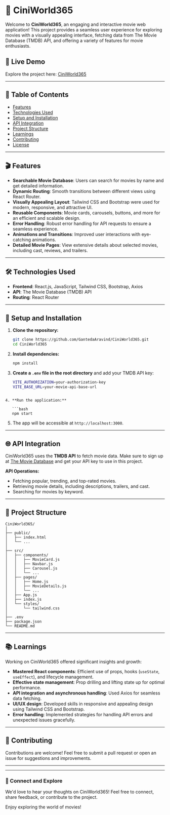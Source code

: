# 🎥 CiniWorld365

Welcome to **CiniWorld365**, an engaging and interactive movie web application! This project provides a seamless user experience for exploring movies with a visually appealing interface, fetching data from The Movie Database (TMDB) API, and offering a variety of features for movie enthusiasts.

## 🌟 Live Demo

Explore the project here: [CiniWorld365](https://cineworld365.web.app/)

---

## 📖 Table of Contents

- [Features](#features)
- [Technologies Used](#technologies-used)
- [Setup and Installation](#setup-and-installation)
- [API Integration](#api-integration)
- [Project Structure](#project-structure)
- [Learnings](#learnings)
- [Contributing](#contributing)
- [License](#license)

---

## 🎬 Features

- **Searchable Movie Database**: Users can search for movies by name and get detailed information.
- **Dynamic Routing**: Smooth transitions between different views using React Router.
- **Visually Appealing Layout**: Tailwind CSS and Bootstrap were used for modern, responsive, and attractive UI.
- **Reusable Components**: Movie cards, carousels, buttons, and more for an efficient and scalable design.
- **Error Handling**: Robust error handling for API requests to ensure a seamless experience.
- **Animations and Transitions**: Improved user interactions with eye-catching animations.
- **Detailed Movie Pages**: View extensive details about selected movies, including cast, reviews, and trailers.

---

## 🛠️ Technologies Used

- **Frontend**: React.js, JavaScript, Tailwind CSS, Bootstrap, Axios
- **API**: The Movie Database (TMDB) API
- **Routing**: React Router

---

## 🚀 Setup and Installation

1. **Clone the repository:**

   ```bash
   git clone https://github.com/GantedaAravind/CiniWorld365.git
   cd CiniWorld365
   ```

2. **Install dependencies:**

   ```bash
   npm install
   ```

3. **Create a `.env` file in the root directory** and add your TMDB API key:

   ```bash
   VITE_AUTHORIZATION=your-authorization-key
   VITE_BASE_URL=your-movie-api-base-url
   ```

````

4. **Run the application:**

   ```bash
   npm start
````

5. The app will be accessible at `http://localhost:3000`.

---

## 🌐 API Integration

CiniWorld365 uses the **TMDB API** to fetch movie data. Make sure to sign up at [The Movie Database](https://www.themoviedb.org/) and get your API key to use in this project.

**API Operations:**

- Fetching popular, trending, and top-rated movies.
- Retrieving movie details, including descriptions, trailers, and cast.
- Searching for movies by keyword.

---

## 📂 Project Structure

```
CiniWorld365/
│
├── public/
│   ├── index.html
│   └── ...
│
├── src/
│   ├── components/
│   │   ├── MovieCard.js
│   │   ├── Navbar.js
│   │   ├── Carousel.js
│   │   └── ...
│   ├── pages/
│   │   ├── Home.js
│   │   ├── MovieDetails.js
│   │   └── ...
│   ├── App.js
│   ├── index.js
│   └── styles/
│       └── tailwind.css
│
├── .env
├── package.json
└── README.md
```

---

## 📚 Learnings

Working on CiniWorld365 offered significant insights and growth:

- **Mastered React components**: Efficient use of props, hooks (`useState`, `useEffect`), and lifecycle management.
- **Effective state management**: Prop drilling and lifting state up for optimal performance.
- **API integration and asynchronous handling**: Used Axios for seamless data fetching.
- **UI/UX design**: Developed skills in responsive and appealing design using Tailwind CSS and Bootstrap.
- **Error handling**: Implemented strategies for handling API errors and unexpected issues gracefully.

---

## 🤝 Contributing

Contributions are welcome! Feel free to submit a pull request or open an issue for suggestions and improvements.

---

---

### 🙌 Connect and Explore

We'd love to hear your thoughts on CiniWorld365! Feel free to connect, share feedback, or contribute to the project.

Enjoy exploring the world of movies!
